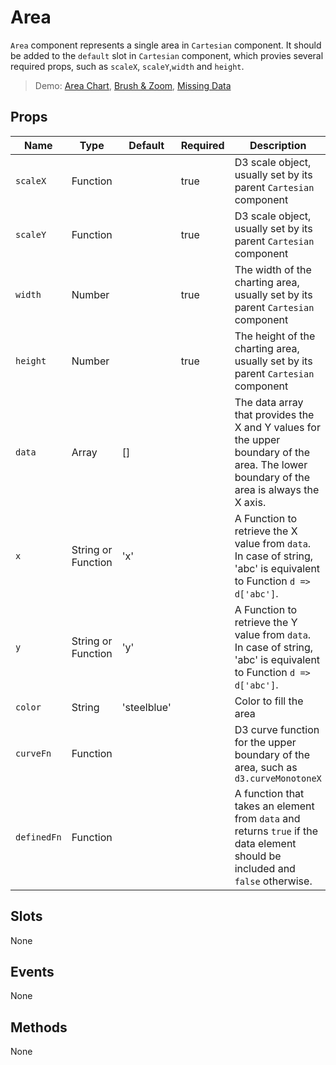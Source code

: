 # Area

`Area` component represents a single area in `Cartesian` component. It should be added to the `default` slot in `Cartesian` component, which provies several required props, such as `scaleX`, `scaleY`,`width` and `height`.

> Demo: [Area Chart](/gallery/AreaChart), [Brush & Zoom](/gallery/BrushAndZoom), [Missing Data](/gallery/MissingData)


## Props

Name             | Type       | Default      | Required | Description
---------------- | ---------- | ------------ | -------- | -----------------------
`scaleX`         | Function   |              | true     | D3 scale object, usually set by its parent `Cartesian` component
`scaleY`         | Function   |              | true     | D3 scale object, usually set by its parent `Cartesian` component
`width`          | Number     |              | true     | The width of the charting area, usually set by its parent `Cartesian` component
`height`         | Number     |              | true     | The height of the charting area, usually set by its parent `Cartesian` component
`data`           | Array      | []           |          | The data array that provides the X and Y values for the upper boundary of the area. The lower boundary of the area is always the X axis.
`x`              | String or Function | 'x'          |          | A Function to retrieve the X value from `data`. In case of string, 'abc' is equivalent to Function `d => d['abc']`.
`y`              | String or Function | 'y'          |          | A Function to retrieve the Y value from `data`. In case of string, 'abc' is equivalent to Function `d => d['abc']`.
`color`          | String     | 'steelblue'  |          | Color to fill the area
`curveFn`        | Function   |              |          | D3 curve function for the upper boundary of the area, such as `d3.curveMonotoneX`
`definedFn`      | Function   |              |          | A function that takes an element from `data` and returns `true` if the data element should be included and `false` otherwise.

## Slots

None

## Events

None

## Methods

None